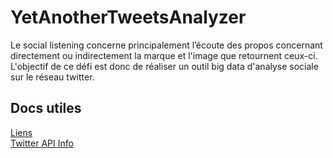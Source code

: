 # YetAnotherTweetsAnalyzer
Le social listening concerne principalement l’écoute des propos concernant directement ou indirectement la marque et l'image que retournent ceux-ci.    L'objectif de ce défi est donc de réaliser un outil big data d'analyse sociale sur le réseau twitter.


## Docs utiles
[Liens](docs/links.md)  
[Twitter API Info](docs/twitter_api.md)
